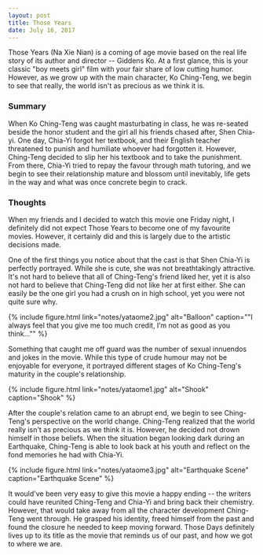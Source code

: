 ```yaml
---
layout: post
title: Those Years
date: July 16, 2017
---
```


Those Years (Na Xie Nian) is a coming of age movie based on the real life story of its author and director -- Giddens Ko. At a first glance, this is your classic "boy meets girl" film with your fair share of low cutting humor. However, as we grow up with the main character, Ko Ching-Teng, we begin to see that really, the world isn't as precious as we think it is. 

### Summary

When Ko Ching-Teng was caught masturbating in class, he was re-seated beside the honor student and the girl all his friends chased after, Shen Chia-yi. One day, Chia-Yi forgot her textbook, and their English teacher threatened to punish and humiliate whoever had forgotten it. However, Ching-Teng decided to slip her his textbook and to take the punishment. From there, Chia-Yi tried to repay the favour through math tutoring, and we begin to see their relationship mature and blossom until inevitably, life gets in the way and what was once concrete begin to crack.

### Thoughts

When my friends and I decided to watch this movie one Friday night, I definitely did not expect Those Years to become one of my favourite movies. However, it certainly did and this is largely due to the artistic decisions made.

One of the first things you notice about that the cast is that Shen Chia-Yi is perfectly portrayed. While she is cute, she was not breathtakingly attractive. It's not hard to believe that all of Ching-Teng's friend liked her, yet it is also not hard to believe that Ching-Teng did not like her at first either. She can easily be the one girl you had a crush on in high school, yet you were not quite sure why. 

{% include figure.html link="notes/yataome2.jpg" alt="Balloon" caption="\"I always feel that you give me too much credit, I’m not as good as you think…\"" %}

Something that caught me off guard was the number of sexual innuendos and jokes in the movie. While this type of crude humour may not be enjoyable for everyone, it portrayed different stages of Ko Ching-Teng's maturity in the couple's relationship.

{% include figure.html link="notes/yataome1.jpg" alt="Shook" caption="Shook" %}

After the couple's relation came to an abrupt end, we begin to see Ching-Teng's perspective on the world change. Ching-Teng realized that the world really isn't as precious as we think it is. However, he decided not drown himself in those beliefs. When the situation began looking dark during an Earthquake, Ching-Teng is able to look back at his youth and reflect on the fond memories he had with Chia-Yi.

{% include figure.html link="notes/yataome3.jpg" alt="Earthquake Scene" caption="Earthquake Scene" %}

It would've been very easy to give this movie a happy ending -- the writers could have reunited Ching-Teng and Chia-Yi and bring back their chemistry. However, that would take away from all the character development Ching-Teng went through. He grasped his identity, freed himself from the past and found the closure he needed to keep moving forward. Those Days definitely lives up to its title as the movie that reminds us of our past, and how we got to where we are. 
